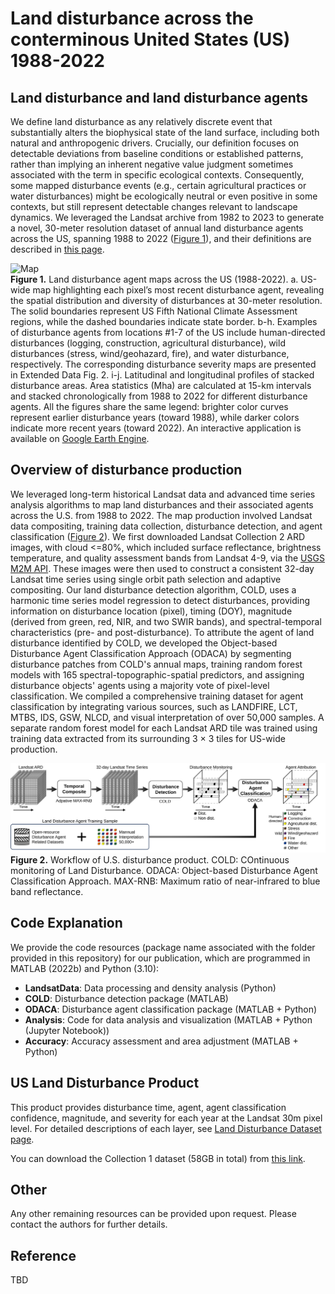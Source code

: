 # Land disturbance across the conterminous United States (US) 1988-2022

## Land disturbance and land disturbance agents
We define land disturbance as any relatively discrete event that substantially alters the biophysical state of the land surface, including both natural and anthropogenic drivers. Crucially, our definition focuses on detectable deviations from baseline conditions or established patterns, rather than implying an inherent negative value judgment sometimes associated with the term in specific ecological contexts. Consequently, some mapped disturbance events (e.g., certain agricultural practices or water disturbances) might be ecologically neutral or even positive in some contexts, but still represent detectable changes relevant to landscape dynamics. We leveraged the Landsat archive from 1982 to 2023 to generate a novel, 30-meter resolution dataset of annual land disturbance agents across the US, spanning 1988 to 2022 ([Figure 1](#figure1)), and their definitions are described in [this page](https://github.com/GERSL/usdist/wiki/Land-Disturbance-Agent).

<a name="figure1"></a>
![Map](https://github.com/GERSL/usdist/raw/main/figures/fig_agent_map.svg)  
**Figure 1.** Land disturbance agent maps across the US (1988-2022). a. US-wide map highlighting each pixel’s most recent disturbance agent, revealing the spatial distribution and diversity of disturbances at 30-meter resolution. The solid boundaries represent US Fifth National Climate Assessment regions, while the dashed boundaries indicate state border. b-h. Examples of disturbance agents from locations #1-7 of the US include human-directed disturbances (logging, construction, agricultural disturbance), wild disturbances (stress, wind/geohazard, fire), and water disturbance, respectively. The corresponding disturbance severity maps are presented in Extended Data Fig. 2. i-j. Latitudinal and longitudinal profiles of stacked disturbance areas. Area statistics (Mha) are calculated at 15-km intervals and stacked chronologically from 1988 to 2022 for different disturbance agents. All the figures share the same legend: brighter color curves represent earlier disturbance years (toward 1988), while darker colors indicate more recent years (toward 2022). An interactive application is available on [Google Earth Engine](https://ee-gers.projects.earthengine.app/view/us-disturbance).

## Overview of disturbance production
We leveraged long-term historical Landsat data and advanced time series analysis algorithms to map land disturbances and their associated agents across the U.S. from 1988 to 2022. The map production involved Landsat data compositing, training data collection, disturbance detection, and agent classification ([Figure 2](#figure2)). We first downloaded Landsat Collection 2 ARD images, with cloud <=80%, which included surface reflectance, brightness temperature, and quality assessment bands from Landsat 4-9, via the [USGS M2M API](https://m2m.cr.usgs.gov/). These images were then used to construct a consistent 32-day Landsat time series using single orbit path selection and adaptive compositing. Our land disturbance detection algorithm, COLD, uses a harmonic time series model regression to detect disturbances, providing information on disturbance location (pixel), timing (DOY), magnitude (derived from green, red, NIR, and two SWIR bands), and spectral-temporal characteristics (pre- and post-disturbance). To attribute the agent of land disturbance identified by COLD, we developed the Object-based Disturbance Agent Classification Approach (ODACA) by segmenting disturbance patches from COLD's annual maps, training random forest models with 165 spectral-topographic-spatial predictors, and assigning disturbance objects' agents using a majority vote of pixel-level classification. We compiled a comprehensive training dataset for agent classification by integrating various sources, such as LANDFIRE, LCT, MTBS, IDS, GSW, NLCD, and visual interpretation of over 50,000 samples. A separate random forest model for each Landsat ARD tile was trained using training data extracted from its surrounding 3 × 3 tiles for US-wide production.

<a name="figure2"></a>
![Workflow](https://github.com/GERSL/usdist/raw/main/figures/fig_flowchart_us_disturbance_product.svg)  
**Figure 2.** Workflow of U.S. disturbance product. COLD: COntinuous monitoring of Land Disturbance. ODACA: Object-based Disturbance Agent Classification Approach. MAX-RNB: Maximum ratio of near-infrared to blue band reflectance.

## Code Explanation
We provide the code resources (package name associated with the folder provided in this repository) for our publication, which are programmed in MATLAB (2022b) and Python (3.10):
- **LandsatData**: Data processing and density analysis (Python)
- **COLD**: Disturbance detection package (MATLAB)
- **ODACA**: Disturbance agent classification package (MATLAB + Python)
- **Analysis**: Code for data analysis and visualization (MATLAB + Python (Jupyter Notebook))
- **Accuracy**: Accuracy assessment and area adjustment (MATLAB + Python)

## US Land Disturbance Product
This product provides disturbance time, agent, agent classification confidence, magnitude, and severity for each year at the Landsat 30m pixel level. For detailed descriptions of each layer, see [Land Disturbance Dataset page](https://github.com/GERSL/usdist/wiki/Land-Disturbance-Dataset).

You can download the Collection 1 dataset (58GB in total) from [this link](www.tbd.com).

## Other
Any other remaining resources can be provided upon request. Please contact the authors for further details.

## Reference
TBD

